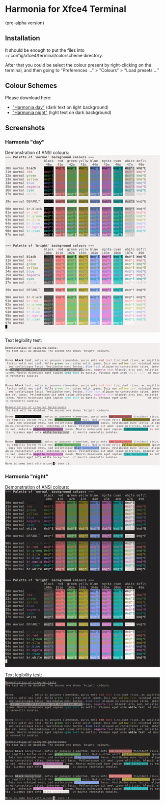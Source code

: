 # Harmonia for Xfce4 Terminal
(pre-alpha version)

## Installation

It should be enough to put the files into ~/.config/xfce4/terminal/colorscheme directory.

After that you could be select the colour present by right-clicking on the terminal, and then going to
"Preferences ..." > "Colours" > "Load presets ..."

## Colour Schemes

Please download here:

* ["Harmonia day"](harmonia-day.theme) (dark text on light background)
* ["Harmonia night"](harmonia-night.theme) (light text on dark background)

## Screenshots

### Harmonia "day"

Demonstration of ANSI colours:
[![Harmonia "day", ANSI colours](ANSI-colours-Harmonia-day.png)](harmonia-day.theme)

Text legibility test:
[![Harmonia "day", ANSI colours](Text-legibility-Harmonia-day.png)](harmonia-day.theme)

### Harmonia "night"

Demonstration of ANSI colours:
[![Harmonia "night", ANSI colours](ANSI-colours-Harmonia-night.png)](harmonia-night.theme)

Text legibility test:
[![Harmonia "night", ANSI colours](Text-legibility-Harmonia-night.png)](harmonia-night.theme)